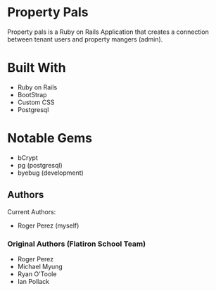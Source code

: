 # Property Pals

Property pals is a Ruby on Rails Application that creates a connection between tenant users and property mangers (admin).

# Built With
* Ruby on Rails
* BootStrap
* Custom CSS
* Postgresql

# Notable Gems
* bCrypt
* pg (postgresql)
* byebug (development)


## Authors
Current Authors:
* Roger Perez (myself)

### Original Authors (Flatiron School Team)
* Roger Perez
* Michael Myung 
* Ryan O'Toole
* Ian Pollack
